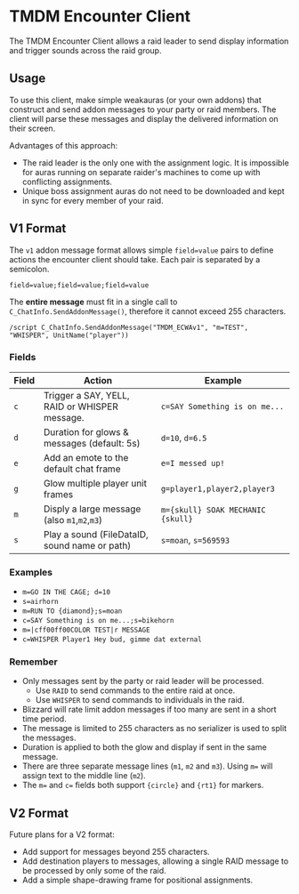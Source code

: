 # TMDM Encounter Client

The TMDM Encounter Client allows a raid leader to send display information and
trigger sounds across the raid group.

## Usage

To use this client, make simple weakauras (or your own addons) that construct
and send addon messages to your party or raid members. The client will parse
these messages and display the delivered information on their screen.

Advantages of this approach:

- The raid leader is the only one with the assignment logic. It is impossible
  for auras running on separate raider's machines to come up with conflicting
  assignments.
- Unique boss assignment auras do not need to be downloaded and kept in sync for
  every member of your raid.

## V1 Format

The `v1` addon message format allows simple `field=value` pairs to define
actions the encounter client should take. Each pair is separated by a semicolon.

    field=value;field=value;field=value

The **entire message** must fit in a single call to
`C_ChatInfo.SendAddonMessage()`, therefore it cannot exceed 255 characters.

```
/script C_ChatInfo.SendAddonMessage("TMDM_ECWAv1", "m=TEST", "WHISPER", UnitName("player"))
```

### Fields

| Field | Action                                        | Example                           |
| ----- | --------------------------------------------- | --------------------------------- |
| `c`   | Trigger a SAY, YELL, RAID or WHISPER message. | `c=SAY Something is on me...`     |
| `d`   | Duration for glows & messages (default: 5s)   | `d=10`, `d=6.5`                   |
| `e`   | Add an emote to the default chat frame        | `e=I messed up!`                  |
| `g`   | Glow multiple player unit frames              | `g=player1,player2,player3`       |
| `m`   | Disply a large message (also `m1`,`m2`,`m3`)  | `m={skull} SOAK MECHANIC {skull}` |
| `s`   | Play a sound (FileDataID, sound name or path) | `s=moan`, `s=569593`              |

### Examples

- `m=GO IN THE CAGE; d=10`
- `s=airhorn`
- `m=RUN TO {diamond};s=moan`
- `c=SAY Something is on me...;s=bikehorn`
- `m=|cff00ff00COLOR TEST|r MESSAGE`
- `c=WHISPER Player1 Hey bud, gimme dat external`

### Remember

- Only messages sent by the party or raid leader will be processed.
  - Use `RAID` to send commands to the entire raid at once.
  - Use `WHISPER` to send commands to individuals in the raid.
- Blizzard will rate limit addon messages if too many are sent in a short time
  period.
- The message is limited to 255 characters as no serializer is used to split the
  messages.
- Duration is applied to both the glow and display if sent in the same message.
- There are three separate message lines (`m1`, `m2` and `m3`). Using `m=` will
  assign text to the middle line (`m2`).
- The `m=` and `c=` fields both support `{circle}` and `{rt1}` for markers.

## V2 Format

Future plans for a V2 format:

- Add support for messages beyond 255 characters.
- Add destination players to messages, allowing a single RAID message to be
  processed by only some of the raid.
- Add a simple shape-drawing frame for positional assignments.
